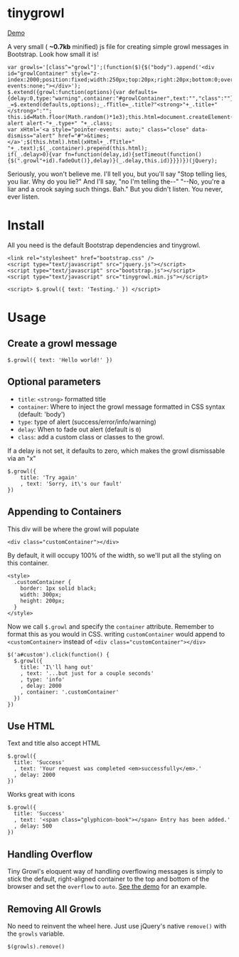 tinygrowl
=========

<a href="http://codepen.io/ajkochanowicz/pen/bLBfr">Demo</a>

A very small ( **~0.7kb** minified) js file for creating simple growl messages in Bootstrap. Look how small it is!
    
    var growls='[class^="growl"]';(function($){$("body").append('<div id="growlContainer" style="z-index:2000;position:fixed;width:250px;top:20px;right:20px;bottom:0;overflow:auto;pointer-events:none;"></div>');
    $.extend({growl:function(options){var defaults={delay:0,type:"warning",container:"#growlContainer",text:"","class":""};var _=$.extend(defaults,options);_.fTitle=_.title?"<strong>"+_.title+"</strong>":"";
    this.id=Math.floor(Math.random()*1e3);this.html=document.createElement("div");this.html.className="growl"+this.id+" alert alert-"+_.type+" "+_.class;
    var xHtml='<a style="pointer-events: auto;" class="close" data-dismiss="alert" href="#">&times;</a>';$(this.html).html(xHtml+_.fTitle+" "+_.text);$(_.container).prepend(this.html);
    if(_.delay>0){var fn=function(delay,id){setTimeout(function(){$(".growl"+id).fadeOut()},delay)}(_.delay,this.id)}}})})(jQuery);

Seriously, you won't believe me. I'll tell you, but you'll say "Stop telling lies, you liar. Why do you lie?"
And I'll say, "no I'm telling the--"
"--No, you're a liar and a crook saying such things. Bah."
But you didn't listen. You never, ever listen.

Install
=======

All you need is the default Bootstrap dependencies and tinygrowl.

    <link rel="stylesheet" href="bootstrap.css" />
    <script type="text/javascript" src="jquery.js"></script>
    <script type="text/javascript" src="bootstrap.js"></script>
    <script type="text/javascript" src="tinygrowl.min.js"></script>

    <script> $.growl({ text: 'Testing.' }) </script>

Usage
=====

Create a growl message
----------------------

``$.growl({ text: 'Hello world!' })``

Optional parameters
-------------------

* ``title``: ``<strong>`` formatted title
* ``container``: Where to inject the growl message formatted in CSS syntax (default: 'body')
* ``type``: type of alert (success/error/info/warning)
* ``delay``: When to fade out alert (default is ``0``) 
* ``class``: add a custom class or classes to the growl. 

If a delay is not set, it defaults to zero, which makes the growl dismissable via an "x"

    $.growl({
    	title: 'Try again'
    	, text: 'Sorry, it\'s our fault'
    })

Appending to Containers
-----------------------

This div will be where the growl will populate

    <div class="customContainer"></div>

By default, it will occupy 100% of the width, so we'll put all the styling on this container.

    <style>
      .customContainer {
        border: 1px solid black;
        width: 300px;
        height: 200px;
      }
    </style>

Now we call ``$.growl`` and specify the ``container`` attribute. Remember to format this as you would in CSS. writing ``customContainer`` would append to ``<customContainer>`` instead of ``<div class="customContainer"></div>``

    $('a#custom').click(function() {
      $.growl({
        title: 'I\'ll hang out'
        , text: '...but just for a couple seconds'
        , type: 'info'
        , delay: 2000
        , container: '.customContainer'
      })
    })

Use HTML
--------

Text and title also accept HTML

    $.growl({ 
      title: 'Success'
      , text: 'Your request was completed <em>successfully</em>.'
      , delay: 2000 
    })

Works great with icons

    $.growl({ 
      title: 'Success'
      , text: '<span class="glyphicon-book"></span> Entry has been added.'
      , delay: 500 
    })

Handling Overflow
-----------------

Tiny Growl's eloquent way of handling overflowing messages is simply to stick the default, right-aligned container to the top and bottom of the browser and set the ``overflow`` to ``auto``. <a href="http://codepen.io/ajkochanowicz/pen/bLBfr">See the demo</a> for an example.

Removing All Growls
-------------------

No need to reinvent the wheel here. Just use jQuery's native <code>remove()</code> with the <code>growls</code> variable.

    $(growls).remove()
